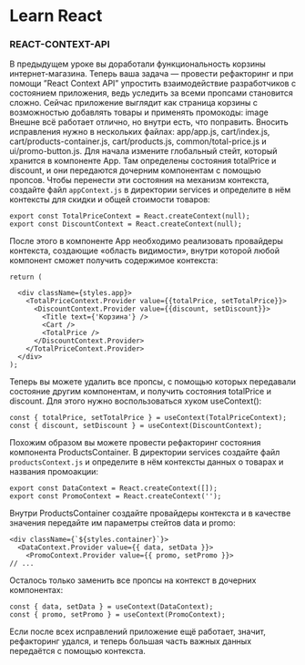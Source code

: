 # Learn React

### REACT-CONTEXT-API

В предыдущем уроке вы доработали функциональность корзины интернет-магазина. Теперь ваша задача — провести рефакторинг и при помощи ”React Context API” упростить взаимодействие разработчиков с состоянием приложения, ведь уследить за всеми пропсами становится сложно.
Сейчас приложение выглядит как страница корзины с возможностью добавлять товары и применять промокоды:
image
Внешне всё работает отлично, но внутри есть, что поправить.
Вносить исправления нужно в нескольких файлах: 
    app/app.js, cart/index.js, cart/products-container.js, cart/products.js, common/total-price.js и ui/promo-button.js.
Для начала измените глобальный стейт, который хранится в компоненте App. Там определены состояния totalPrice и discount, и они передаются дочерним компонентам с помощью пропсов. Чтобы перенести эти состояния на механизм контекста, создайте файл `appContext.js` в директории services и определите в нём контексты для скидки и общей стоимости товаров:
```JS
export const TotalPriceContext = React.createContext(null);
export const DiscountContext = React.createContext(null);
```
После этого в компоненте App необходимо реализовать провайдеры контекста, создающие «область видимости», внутри которой любой компонент сможет получить содержимое контекста:
```JS
return (

  <div className={styles.app}>
    <TotalPriceContext.Provider value={{totalPrice, setTotalPrice}}>
      <DiscountContext.Provider value={{discount, setDiscount}}>
        <Title text={'Корзина'} />
        <Cart />
        <TotalPrice />
      </DiscountContext.Provider>
    </TotalPriceContext.Provider>
  </div>
); 
```
Теперь вы можете удалить все пропсы, с помощью которых передавали состояние другим компонентам, и получить состояния totalPrice и discount. Для этого нужно воспользоваться хуком useContext():
```
const { totalPrice, setTotalPrice } = useContext(TotalPriceContext);
const { discount, setDiscount } = useContext(DiscountContext); 
```
Похожим образом вы можете провести рефакторинг состояния компонента ProductsContainer. В директории services создайте файл `productsContext.js` и определите в нём контексты данных о товарах и названия промоакции:
```
export const DataContext = React.createContext([]);
export const PromoContext = React.createContext(''); 
```
Внутри ProductsContainer создайте провайдеры контекста и в качестве значения передайте им параметры стейтов data и promo:
```JS
<div className={`${styles.container}`}>
  <DataContext.Provider value={{ data, setData }}>
    <PromoContext.Provider value={{ promo, setPromo }}>
// ... 
```
Осталось только заменить все пропсы на контекст в дочерних компонентах:
```
const { data, setData } = useContext(DataContext);
const { promo, setPromo } = useContext(PromoContext); 
```
Если после всех исправлений приложение ещё работает, значит, рефакторинг удался, и теперь большая часть важных данных передаётся с помощью контекста.
